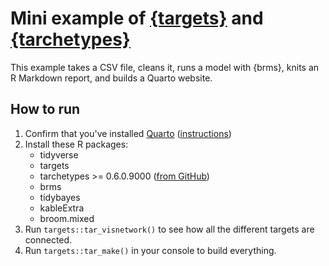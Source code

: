 # Mini example of [{targets}](https://docs.ropensci.org/targets/) and [{tarchetypes}](https://docs.ropensci.org/tarchetypes/)

This example takes a CSV file, cleans it, runs a model with {brms}, knits an R Markdown report, and builds a Quarto website.

## How to run

1. Confirm that you've installed [Quarto](https://quarto.org/) ([instructions](https://quarto.org/docs/get-started/))
2. Install these R packages:
    - tidyverse
    - targets
    - tarchetypes >= 0.6.0.9000 ([from GitHub](https://github.com/ropensci/tarchetypes/))
    - brms
    - tidybayes
    - kableExtra
    - broom.mixed
3. Run `targets::tar_visnetwork()` to see how all the different targets are connected.
4. Run `targets::tar_make()` in your console to build everything.
